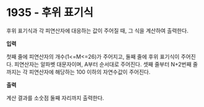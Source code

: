 # 1935 - 후위 표기식

후위 표기식과 각 피연산자에 대응하는 값이 주어질 때, 그 식을 계산하여 출력한다.

**입력**

첫째 줄에 피연산자의 개수(1<=M<=26)가 주어지고, 둘째 줄에 후위 표기식이 주어진다.
피연산자는 알파벳 대문자이며, A부터 순서대로 주어진다.
셋째 줄부터 N+2번째 줄까지는 각 피연산자에 해당하는 100 이하의 자연수값이 주어진다.

**출력**

계산 결과를 소숫점 둘째 자리까지 출력한다.
